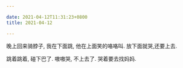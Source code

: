 ```yaml
---

date: 2021-04-12T11:31:23+0800
title: 2021-04-12

---
```


晚上回来骑脖子, 我在下面跳, 他在上面笑的咯咯叫. 放下面就哭,还要上去.

跳着跳着, 碰下巴了. 嗷嗷哭, 不上去了. 哭着要去找妈妈.
